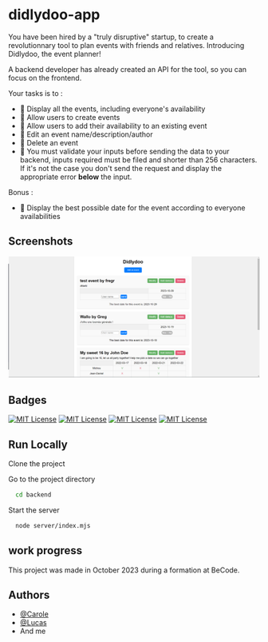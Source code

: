 # didlydoo-app

You have been hired by a "truly disruptive" startup, to create a revolutionnary tool to plan events with friends and relatives. Introducing Didlydoo, the event planner!

A backend developer has already created an API for the tool, so you can focus on the frontend.

Your tasks is to :

-   🌱 Display all the events, including everyone's availability
-   🌱 Allow users to create events
-   🌱 Allow users to add their availability to an existing event
-   🌱 Edit an event name/description/author
-   🌱 Delete an event
-   🌱 You must validate your inputs before sending the data to your backend, inputs required must be filed and shorter than 256 characters. If it's not the case you don't send the request and display the appropriate error **below** the input.

Bonus :

-   🌼 Display the best possible date for the event according to everyone availabilities

## Screenshots

![Page Screenshot](readme-ressources/page-screenshot.png)


## Badges

[![MIT License](https://img.shields.io/badge/HTML-red.svg)](https://choosealicense.com/licenses/mit/)
[![MIT License](https://img.shields.io/badge/JS-yellow.svg)](https://choosealicense.com/licenses/mit/)
[![MIT License](https://img.shields.io/badge/CSS-purple.svg)](https://choosealicense.com/licenses/mit/)
[![MIT License](https://img.shields.io/badge/SASS-pink.svg)](https://choosealicense.com/licenses/mit/)


## Run Locally

Clone the project

Go to the project directory

```bash
  cd backend
```

Start the server

```bash
  node server/index.mjs
```


## work progress

This project was made in October 2023 during a formation at BeCode. 

## Authors

- [@Carole](https://github.com/Carole-GRD)
- [@Lucas](https://github.com/lbeauloi)
- And me

